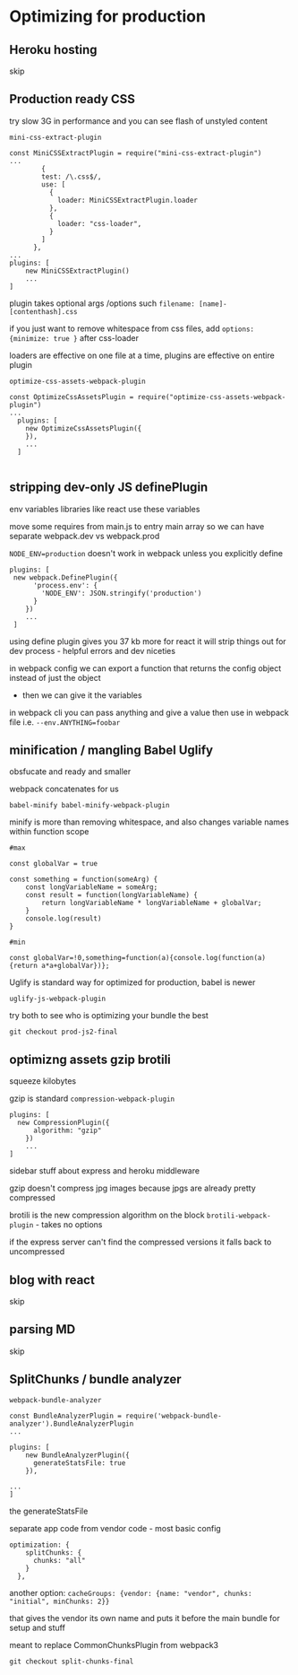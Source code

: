 # Optimizing for production 

## Heroku hosting

skip

## Production ready CSS

try slow 3G in performance and you can see flash of unstyled content 

`mini-css-extract-plugin`

```
const MiniCSSExtractPlugin = require("mini-css-extract-plugin")
...
		{
        test: /\.css$/,
        use: [
          {
            loader: MiniCSSExtractPlugin.loader
          },
          {
            loader: "css-loader",
          }
        ]
      },
...
plugins: [
	new MiniCSSExtractPlugin()
	...
]

```

plugin takes optional args /options such `filename: [name]-[contenthash].css`

if you just want to remove whitespace from css files, add `options: {minimize: true }` after css-loader

loaders are effective on one file at a time, plugins are effective on entire plugin 

`optimize-css-assets-webpack-plugin`

```
const OptimizeCssAssetsPlugin = require("optimize-css-assets-webpack-plugin")
...
  plugins: [
    new OptimizeCssAssetsPlugin({
    }),
    ...
  ]
	
```

## stripping dev-only JS definePlugin

env variables  libraries like react use these variables

move some requires from main.js to entry main array so we can have separate webpack.dev vs webpack.prod

`NODE_ENV=production` doesn't work in webpack unless you explicitly define

```
plugins: [
 new webpack.DefinePlugin({
      'process.env': {
        'NODE_ENV': JSON.stringify('production')
      }
    })
    ...
 ]
```

using define plugin gives you 37 kb more for react it will strip things out for dev process - helpful errors and dev niceties 

in webpack config we can export a function that returns the config object instead of just the object

 * then we can give it the variables 

in webpack cli you can pass anything and give a value then use in webpack file i.e. `--env.ANYTHING=foobar` 

## minification / mangling Babel Uglify

obsfucate and ready and smaller 

webpack concatenates for us 

`babel-minify babel-minify-webpack-plugin`

minify is more than removing whitespace, and also changes variable names within function scope 

```
#max

const globalVar = true

const something = function(someArg) {
    const longVariableName = someArg;
    const result = function(longVariableName) {
        return longVariableName * longVariableName + globalVar;
    }
    console.log(result)
}

#min

const globalVar=!0,something=function(a){console.log(function(a){return a*a+globalVar})};
```

Uglify is standard way for optimized for production, babel is newer 

`uglify-js-webpack-plugin`

try both to see who is optimizing your bundle the best 

`git checkout prod-js2-final`

## optimizng assets gzip brotili 

squeeze kilobytes 

gzip is standard `compression-webpack-plugin`

```
plugins: [
  new CompressionPlugin({
      algorithm: "gzip"
    })
    ...
]
```

sidebar stuff about express and heroku middleware

gzip doesn't compress jpg images because jpgs are already pretty compressed 

brotili is the new compression algorithm on the block `brotili-webpack-plugin` - takes no options 

if the express server can't find the compressed versions it falls back to uncompressed 

## blog with react 

skip 

## parsing MD 

skip

## SplitChunks / bundle analyzer 

`webpack-bundle-analyzer`

```
const BundleAnalyzerPlugin = require('webpack-bundle-analyzer').BundleAnalyzerPlugin
...

plugins: [
    new BundleAnalyzerPlugin({
      generateStatsFile: true
    }),

...
]

```

the generateStatsFile 

separate app code from vendor code - most basic config 

```
optimization: {
    splitChunks: {
      chunks: "all"
    }
  },
```
 
 another option: `cacheGroups: {vendor: {name: "vendor", chunks: "initial", minChunks: 2}}` 
 
 that gives the vendor its own name and puts it before the main bundle for setup and stuff 
 
 meant to replace CommonChunksPlugin from webpack3 
 
 `git checkout split-chunks-final`
